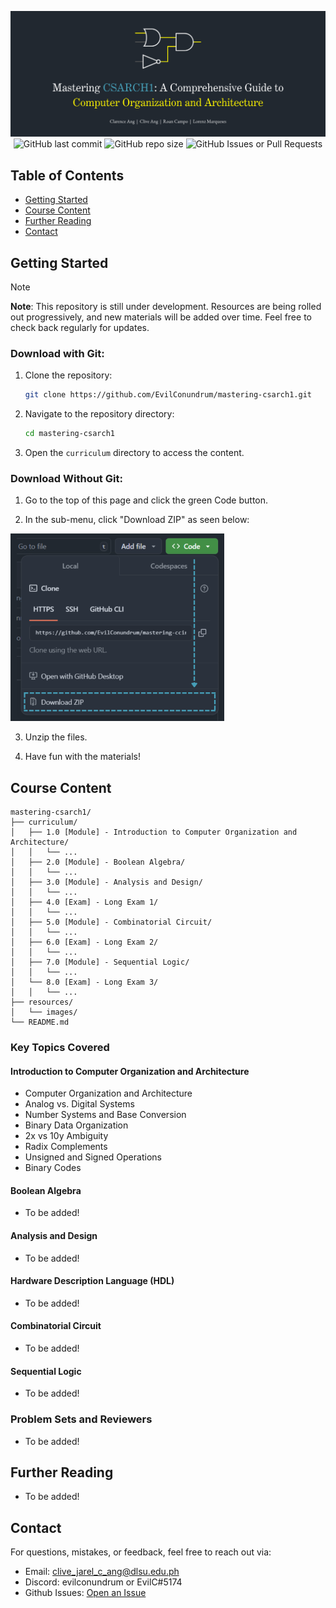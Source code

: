 <p align="center">
  <img src="resources/images/mastering-csarch1-banner.png">
  <img alt="GitHub last commit" src="https://img.shields.io/github/last-commit/EvilConundrum/mastering-csarch1">
  <img alt="GitHub repo size" src="https://img.shields.io/github/repo-size/EvilConundrum/mastering-csarch1">
  <img alt="GitHub Issues or Pull Requests" src="https://img.shields.io/github/issues/EvilConundrum/mastering-csarch1">
</p>

## Table of Contents
- [Getting Started](#getting-started)
- [Course Content](#course-content)
- [Further Reading](#further-reading)
- [Contact](#contact)
## Getting Started

> [!Note]
> **Note**: This repository is still under development. Resources are being rolled out progressively, and new materials will be added over time. Feel free to check back regularly for updates.
> 
### Download with Git:

1. Clone the repository:
    ```bash
    git clone https://github.com/EvilConundrum/mastering-csarch1.git
    ```

2. Navigate to the repository directory:
    ```bash
    cd mastering-csarch1
    ```

3. Open the `curriculum` directory to access the content.

### Download Without Git:

1. Go to the top of this page and click the green Code button.

2. In the sub-menu, click "Download ZIP" as seen below:

<img src="resources/images/download-without-git.png" height=300>

3. Unzip the files.

4. Have fun with the materials!

## Course Content
```
mastering-csarch1/
├── curriculum/
│   ├── 1.0 [Module] - Introduction to Computer Organization and Architecture/
│   │   └── ...
│   ├── 2.0 [Module] - Boolean Algebra/
│   │   └── ...
│   ├── 3.0 [Module] - Analysis and Design/
│   │   └── ...
│   ├── 4.0 [Exam] - Long Exam 1/
│   │   └── ...
│   ├── 5.0 [Module] - Combinatorial Circuit/
│   │   └── ...
│   ├── 6.0 [Exam] - Long Exam 2/
│   │   └── ...
│   ├── 7.0 [Module] - Sequential Logic/
│   │   └── ...
│   └── 8.0 [Exam] - Long Exam 3/
│   │   └── ...
├── resources/
│   └── images/
└── README.md
```
### Key Topics Covered

#### Introduction to Computer Organization and Architecture
- Computer Organization and Architecture
- Analog vs. Digital Systems
- Number Systems and Base Conversion
- Binary Data Organization
- 2x vs 10y Ambiguity
- Radix Complements
- Unsigned and Signed Operations
- Binary Codes

#### Boolean Algebra
- To be added!

#### Analysis and Design
- To be added!

#### Hardware Description Language (HDL)
- To be added!

#### Combinatorial Circuit
- To be added!

#### Sequential Logic
- To be added!

### Problem Sets and Reviewers
- To be added!

## Further Reading
- To be added!

## Contact

For questions, mistakes, or feedback, feel free to reach out via:
- Email: [clive_jarel_c_ang@dlsu.edu.ph](mailto:clive_jarel_c_ang@dlsu.edu.ph)
- Discord: evilconundrum or EvilC#5174
- Github Issues: [Open an Issue](https://github.com/EvilConundrum/mastering-csarch1/issues)
